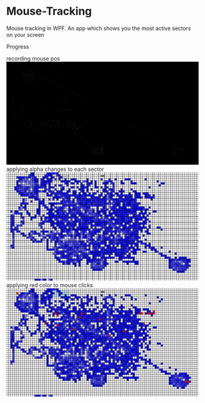 # Mouse-Tracking
Mouse tracking in WPF. An app which shows you the most active sectors on your screen

Progress

recording mouse pos
![alt text](https://github.com/romanokeser/Mouse-Tracking/blob/main/ProgressImages/1stBlack.jpg)
applying alpha changes to each sector 
![alt text](https://github.com/romanokeser/Mouse-Tracking/blob/main/ProgressImages/1st.png)
applying red color to mouse clicks
![alt text](https://github.com/romanokeser/Mouse-Tracking/blob/main/ProgressImages/MouseClicks.png)
